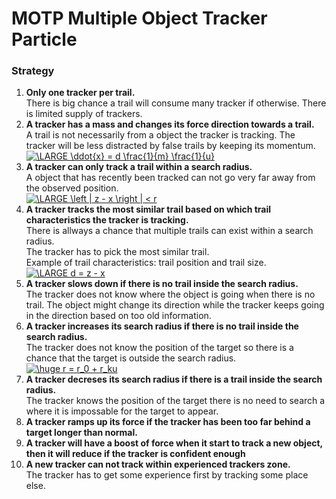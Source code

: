 # MOTP Multiple Object Tracker Particle


### Strategy
1. **Only one tracker per trail.**<br>
There is big chance a trail will consume many tracker if otherwise. There is limited supply of trackers. 
2. **A tracker has a mass and changes its force direction towards a trail.**<br>
A trail is not necessarily from a object the tracker is tracking. The tracker will be less distracted by false trails by keeping its momentum.<br>
<a href="https://www.codecogs.com/eqnedit.php?latex=\LARGE&space;\ddot{x}&space;=&space;d&space;\frac{1}{m}&space;\frac{1}{u}" target="_blank"><img src="https://latex.codecogs.com/gif.latex?\LARGE&space;\ddot{x}&space;=&space;d&space;\frac{1}{m}&space;\frac{1}{u}" title="\LARGE \ddot{x} = d \frac{1}{m} \frac{1}{u}" /></a>
3. **A tracker can only track a trail within a search radius.**<br>
A object that has recently been tracked can not go very far away from the observed position.<br>
<a href="https://www.codecogs.com/eqnedit.php?latex=\LARGE&space;\left&space;|&space;z&space;-&space;x&space;\right&space;|&space;<&space;r" target="_blank"><img src="https://latex.codecogs.com/gif.latex?\LARGE&space;\left&space;|&space;z&space;-&space;x&space;\right&space;|&space;<&space;r" title="\LARGE \left | z - x \right | < r" /></a>
4. **A tracker tracks the most similar trail based on which trail characteristics the tracker is tracking.**<br>
There is allways a chance that multiple trails can exist within a search radius.<br>
The tracker has to pick the most similar trail.<br>
Example of trail characteristics: trail position and trail size.<br>
<a href="https://www.codecogs.com/eqnedit.php?latex=\LARGE&space;d&space;=&space;z&space;-&space;x" target="_blank"><img src="https://latex.codecogs.com/gif.latex?\LARGE&space;d&space;=&space;z&space;-&space;x" title="\LARGE d = z - x" /></a>
5. **A tracker slows down if there is no trail inside the search radius.**<br>
The tracker does not know where the object is going when there is no trail.
The object might change its direction while the tracker keeps going in the direction based on too old information.
6. **A tracker increases its search radius if there is no trail inside the search radius.**<br>
The tracker does not know the position of the target so there is a chance that the target is outside the search radius.<br>
<a href="https://www.codecogs.com/eqnedit.php?latex=\huge&space;r&space;=&space;r_0&space;&plus;&space;r_ku" target="_blank"><img src="https://latex.codecogs.com/gif.latex?\huge&space;r&space;=&space;r_0&space;&plus;&space;r_ku" title="\huge r = r_0 + r_ku" /></a>
7. **A tracker decreses its search radius if there is a trail inside the search radius.**<br>
The tracker knows the position of the target there is no need to search a where it is impossable for the target to appear.
8. **A tracker ramps up its force if the tracker has been too far behind a target longer than normal.**
9. **A tracker will have a boost of force when it start to track a new object, then it will reduce if the tracker is confident enough**
10. **A new tracker can not track within experienced trackers zone.**<br>
The tracker has to get some experience first by tracking some place else.
